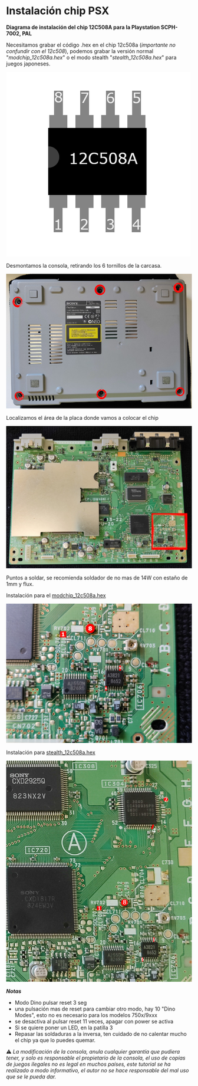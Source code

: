 # Instalación chip PSX

**Diagrama de instalación del chip 12C508A para la Playstation SCPH-7002, PAL**

Necesitamos grabar el código .hex en el chip 12c508a (_importante no confundir con el 12c508_), podemos grabar la versión normal "_modchip\_12c508a.hex_" o el modo stealth "_stealth\_12c508a.hex_" para juegos japoneses.

![](../.gitbook/assets/imagen.png)

Desmontamos la consola, retirando los 6 tornillos de la carcasa.

![](<../.gitbook/assets/imagen (6).png>)

Localizamos el área de la placa donde vamos a colocar el chip

![](<../.gitbook/assets/imagen (2).png>)

Puntos a soldar, se recomienda soldador de no mas de 14W con estaño de 1mm y flux.

Instalación para el [modchip\_12c508a.hex](https://raw.githubusercontent.com/AzagraMac/PSX-modchip/master/modchip\_12c508a.hex)

![](<../.gitbook/assets/imagen (4).png>)

Instalación para [stealth\_12c508a.hex](https://raw.githubusercontent.com/AzagraMac/PSX-modchip/master/stealth\_12c508a.hex)

![](<../.gitbook/assets/imagen (3).png>)

_**Notas**_

* Modo Dino pulsar reset 3 seg
* una pulsación mas de reset para cambiar otro modo, hay 10 "Dino Modes", esto no es necesario para los modelos 750x/9xxx
* se desactiva al pulsar reset 11 veces, apagar con power se activa
* Si se quiere poner un LED, en la patilla 3
* Repasar las soldaduras a la inversa, ten cuidado de no calentar mucho el chip ya que lo puedes quemar.

:warning: _La modificación de la consola, anula cualquier garantía que pudiera tener, y solo es responsable el propietario de la consola, el uso de copias de juegos ilegales no es legal en muchos países, este tutorial se ha realizado a modo informativo, el autor no se hace responsable del mal uso que se le pueda dar._
